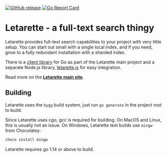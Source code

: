 
[![GitHub release](https://img.shields.io/github/release/erkkah/letarette.svg)](https://github.com/erkkah/letarette/releases)
[![Go Report Card](https://goreportcard.com/badge/github.com/erkkah/letarette)](https://goreportcard.com/report/github.com/erkkah/letarette)

# Letarette - a full-text search thingy

Letarette provides full-text search capabilities to your project with very little setup. You can start out small with a single local index, and if you need, grow to a fully redundant installation with a sharded index.

There is a [client library](pkg/client) for Go as part of the Letarette main project and a separate Node.js library, [letarette.js][letarette.js] for easy integration.

Read more on the [**Letarette main site**][Letarette].

## Building

Letarette uses the `bygg` build system, just run `go generate` in the project root to build.

Since Letarette uses cgo, gcc is required for building.
On MacOS and Linux, this is usually not an issue.
On Windows, Letarette test builds use `mingw` from Chocolatey:
```sh
choco install mingw
```

Letarette requires go 1.14 or above to build.

[Letarette]: https://letarette.io
[letarette.js]: https://github.com/erkkah/letarette.js
